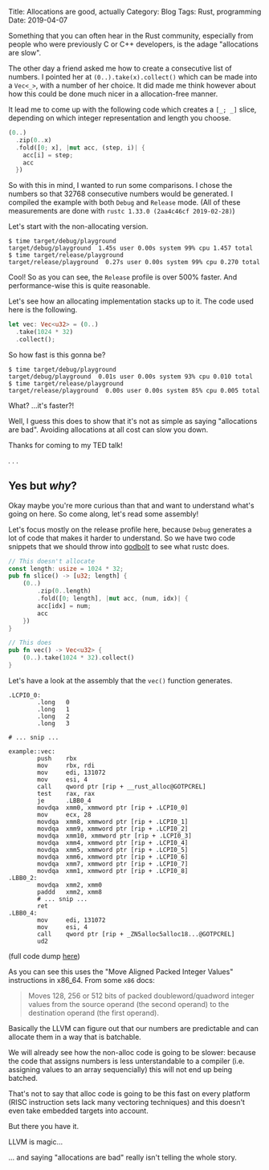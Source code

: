 Title: Allocations are good, actually
Category: Blog
Tags: Rust, programming
Date: 2019-04-07

Something that you can often hear in the Rust community,
especially from people who were previously C or C++ developers,
is the adage "allocations are slow".

The other day a friend asked me how to create a consecutive list of numbers.
I pointed her at `(0..).take(x).collect()` which can be made into a `Vec<_>`,
with a number of her choice.
It did made me think however about how this could be done
much nicer in a allocation-free manner.

It lead me to come up with the following code which creates a `[_; _]` slice,
depending on which integer representation and length you choose.

```rust
(0..)
  .zip(0..x)
  .fold([0; x], |mut acc, (step, i)| {
    acc[i] = step;
    acc
  })
```

So with this in mind, I wanted to run some comparisons.
I chose the numbers so that 32768 consecutive numbers would be generated.
I compiled the example with both `Debug` and `Release` mode.
(All of these measurements are done with `rustc 1.33.0 (2aa4c46cf 2019-02-28)`)

Let's start with the non-allocating version.

```console
$ time target/debug/playground
target/debug/playground  1.45s user 0.00s system 99% cpu 1.457 total
$ time target/release/playground
target/release/playground  0.27s user 0.00s system 99% cpu 0.270 total
```

Cool! So as you can see, the `Release` profile is over 500% faster.
And performance-wise this is quite reasonable.

Let's see how an allocating implementation stacks up to it.
The code used here is the following.

```rust
let vec: Vec<u32> = (0..)
  .take(1024 * 32)
  .collect();
```

So how fast is this gonna be?

```console
$ time target/debug/playground
target/debug/playground  0.01s user 0.00s system 93% cpu 0.010 total
$ time target/release/playground
target/release/playground  0.00s user 0.00s system 85% cpu 0.005 total
```

What? ...it's faster?!

Well, I guess this does to show that it's not as simple as saying "allocations are bad".
Avoiding allocations at all cost can slow you down.

Thanks for coming to my TED talk!

*. . .*

## Yes but *why*?

Okay maybe you're more curious than that and want to understand what's going on here.
So come along, let's read some assembly!

Let's focus mostly on the release profile here,
because `Debug` generates a lot of code that makes it harder to understand.
So we have two code snippets that we should throw into [godbolt] to see what rustc does.

[godbolt]: https://rust.godbolt.org/

```rust
// This doesn't allocate
const length: usize = 1024 * 32;
pub fn slice() -> [u32; length] {
    (0..)
        .zip(0..length)
        .fold([0; length], |mut acc, (num, idx)| {
        acc[idx] = num;
        acc
    })
}

// This does
pub fn vec() -> Vec<u32> {
    (0..).take(1024 * 32).collect()
}
```

Let's have a look at the assembly that the `vec()` function generates.

<skip>

```gas
.LCPI0_0:
        .long   0
        .long   1
        .long   2
        .long   3

# ... snip ...

example::vec:
        push    rbx
        mov     rbx, rdi
        mov     edi, 131072
        mov     esi, 4
        call    qword ptr [rip + __rust_alloc@GOTPCREL]
        test    rax, rax
        je      .LBB0_4
        movdqa  xmm0, xmmword ptr [rip + .LCPI0_0]
        mov     ecx, 28
        movdqa  xmm8, xmmword ptr [rip + .LCPI0_1]
        movdqa  xmm9, xmmword ptr [rip + .LCPI0_2]
        movdqa  xmm10, xmmword ptr [rip + .LCPI0_3]
        movdqa  xmm4, xmmword ptr [rip + .LCPI0_4]
        movdqa  xmm5, xmmword ptr [rip + .LCPI0_5]
        movdqa  xmm6, xmmword ptr [rip + .LCPI0_6]
        movdqa  xmm7, xmmword ptr [rip + .LCPI0_7]
        movdqa  xmm1, xmmword ptr [rip + .LCPI0_8]
.LBB0_2:
        movdqa  xmm2, xmm0
        paddd   xmm2, xmm8
        # ... snip ...
        ret
.LBB0_4:
        mov     edi, 131072
        mov     esi, 4
        call    qword ptr [rip + _ZN5alloc5alloc18...@GOTPCREL]
        ud2
```

(full code dump [here](https://pastebin.com/zDXi7qtt))

</skip>

As you can see this uses the "Move Aligned Packed Integer Values" instructions in x86_64.
From some `x86` docs:

> Moves 128, 256 or 512 bits of packed doubleword/quadword integer values from the source operand (the second operand) to the destination operand (the first operand).

Basically the LLVM can figure out that our numbers are predictable
and can allocate them in a way that is batchable.

We will already see how the non-alloc code is going to be slower:
because the code that assigns numbers is less unterstandable to a compiler
(i.e. assigning values to an array sequencially) this will not end up being batched.

That's not to say that alloc code is going to be this fast on every platform
(RISC instruction sets lack many vectoring techniques)
and this doesn't even take embedded targets into account.

But there you have it.

LLVM is magic...

... and saying "allocations are bad" really isn't telling the whole story.
